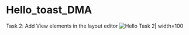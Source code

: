 # Hello_toast_DMA
Task 2: Add View elements in the layout editor
![Hello Task 2](https://user-images.githubusercontent.com/47654039/111598226-18f03780-87f7-11eb-9d48-3345f14900b2.gif)| width=100

